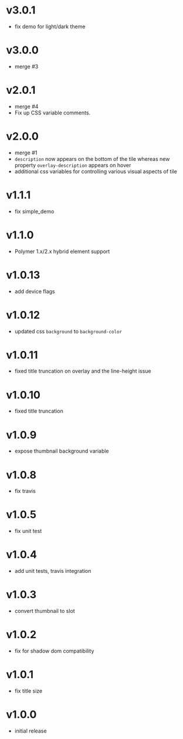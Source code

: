 v3.0.1
==================
* fix demo for light/dark theme

v3.0.0
==================
* merge #3

v2.0.1
==================
* merge #4
* Fix up CSS variable comments.

v2.0.0
==================
* merge #1
* `description` now appears on the bottom of the tile whereas new property `overlay-description` appears on hover
* additional css variables for controlling various visual aspects of tile

v1.1.1
==================
* fix simple_demo

v1.1.0
==================
* Polymer 1.x/2.x hybrid element support

v1.0.13
==================
* add device flags

v1.0.12
==================
* updated css `background` to `background-color`

v1.0.11
==================
* fixed title truncation on overlay and the line-height issue

v1.0.10
==================
* fixed title truncation

v1.0.9
==================
* expose thumbnail background variable

v1.0.8
==================
* fix travis

v1.0.5
==================
* fix unit test

v1.0.4
==================
* add unit tests, travis integration

v1.0.3
==================
* convert thumbnail to slot

v1.0.2
==================
* fix for shadow dom compatibility

v1.0.1
==================
* fix title size

v1.0.0
==================
* initial release
